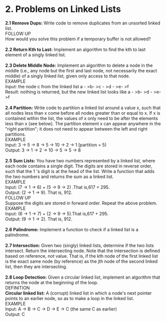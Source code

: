 # 2. Problems on Linked Lists

**2.1 Remove Dups:** Write code to remove duplicates from an unsorted linked list.\
FOLLOW UP\
How would you solve this problem if a temporary buffer is not allowed?\
\
**2.2 Return Kth to Last:** Implement an algorithm to find the kth to last element of a singly linked list.\
\
**2.3 Delete Middle Node:** Implement an algorithm to delete a node in the middle (i.e., any node but
the first and last node, not necessarily the exact middle) of a singly linked list, given only access to
that node.\
EXAMPLE\
Input: the node c from the linked list a - >b- >c - >d - >e- >f\
Result: nothing is returned, but the new linked list looks like a - >b- >d - >e- >f\
\
**2.4 Partition:** Write code to partition a linked list around a value x, such that all nodes less than x come
before all nodes greater than or equal to x. lf x is contained within the list, the values of x only need
to be after the elements less than x (see below). The partition element x can appear anywhere in the
"right partition"; it does not need to appear between the left and right partitions.\
EXAMPLE\
Input: 3 -> 5 -> 8 -> 5 -> 10 -> 2 -> 1 [partition = 5)\
Output: 3 -> 1 -> 2 -> 10 -> 5 -> 5 -> 8\
\
**2.5 Sum Lists:** You have two numbers represented by a linked list, where each node contains a single
digit. The digits are stored in reverse order, such that the 1 's digit is at the head of the list. Write a
function that adds the two numbers and returns the sum as a linked list.\
EXAMPLE\
Input: (7 -> 1 -> 6) + (5 -> 9 -> 2) .That is,617 + 295.\
Output: (2 -> 1 -> 9). That is, 912.\
FOLLOW UP\
Suppose the digits are stored in forward order. Repeat the above problem.\
EXAMPLE\
Input: (6 -> 1 -> 7) + (2 -> 9 -> 5).That is,617 + 295.\
Output: (9 -> 1 -> 2). That is, 912.\
\
**2.6 Palindrome:** Implement a function to check if a linked list is a palindrome.\
\
**2.7 Intersection:** Given two (singly) linked lists, determine if the two lists intersect. Return the intersecting
node. Note that the intersection is defined based on reference, not value. That is, if the kth
node of the first linked list is the exact same node (by reference) as the jth node of the second
linked list, then they are intersecting.\
\
**2.8 Loop Detection:** Given a circular linked list, implement an algorithm that returns the node at the
beginning of the loop.\
DEFINITION\
**Circular linked list:** A (corrupt) linked list in which a node's next pointer points to an earlier node, so
as to make a loop in the linked list.\
EXAMPLE\
Input: A -> B -> C -> D -> E -> C (the same C as earlier)\
Output: C